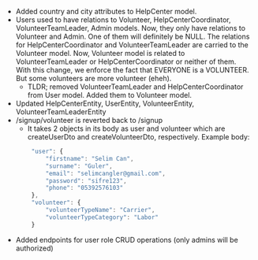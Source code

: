 - Added country and city attributes to HelpCenter model.
- Users used to have relations to Volunteer, HelpCenterCoordinator, VolunteerTeamLeader, Admin models. Now, they only have relations to Volunteer and Admin. One of them will definitely be NULL. The relations for HelpCenterCoordinator and VolunteerTeamLeader are carried to the Volunteer model. Now, Volunteer model is related to VolunteerTeamLeader or HelpCenterCoordinator or neither of them. With this change, we enforce the fact that EVERYONE is a VOLUNTEER. But some volunteers are more volunteer (eheh).
  - TLDR; removed VolunteerTeamLeader and HelpCenterCoordinator from User model. Added them to Volunteer model. 
- Updated HelpCenterEntity, UserEntity, VolunteerEntity, VolunteerTeamLeaderEntity
- /signup/volunteer is reverted back to /signup
  - It takes 2 objects in its body as user and volunteer which are createUserDto and createVolunteerDto, respectively. Example body:
     ```js
      "user": {
          "firstname": "Selim Can",
          "surname": "Guler",
          "email": "selimcangler@gmail.com",
          "password": "sifre123",
          "phone": "05392576103"
      },
      "volunteer": {
          "volunteerTypeName": "Carrier",
          "volunteerTypeCategory": "Labor"
      }
    ```
- Added endpoints for user role CRUD operations (only admins will be authorized)